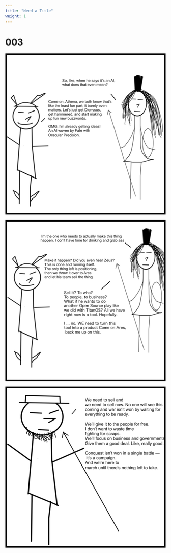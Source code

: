 ```yaml
---
title: "Need a Title"
weight: 1
---
```


# 003


<img class = 'comic' src='/assets/cartoon/003/003-s1.jpg'> <br />

<img class = 'comic' src='/assets/cartoon/003/003-s2.jpg'> <br />

<img class = 'comic' src='/assets/cartoon/003/003-s3.jpg'> 


